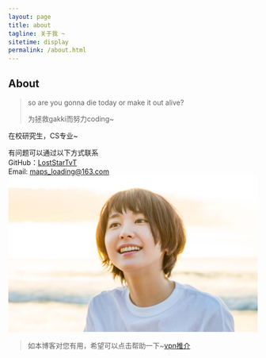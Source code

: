 ```yaml
---
layout: page
title: about
tagline: 关于我 ~
sitetime: display
permalink: /about.html
---
```


## About

> so are you gonna die today or make it out alive?
>
> 为拯救gakki而努力coding~

在校研究生，CS专业~   

有问题可以通过以下方式联系   
GitHub：[LostStarTvT]( https://github.com/LostStarTvT/ )  
Email:  <maps_loading@163.com>    
![gakki镇楼](../image/gakki.jpg)



> 如本博客对您有用，希望可以点击帮助一下~[vpn推介]( https://portal.shadowsocks.center/aff.php?aff=27840 )


